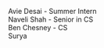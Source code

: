 Avie Desai - Summer Intern <br/>
Naveli Shah - Senior in CS <br/> 
Ben Chesney - CS <br/>
Surya <br/>
